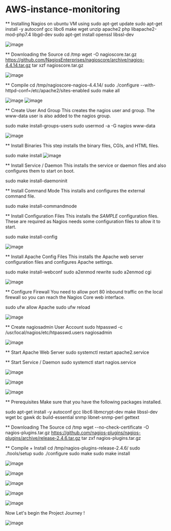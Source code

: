 # AWS-instance-monitoring

** Installing Nagios on ubuntu VM using
sudo apt-get update
sudo apt-get install -y autoconf gcc libc6 make wget unzip apache2 php libapache2-mod-php7.4 libgd-dev
sudo apt-get install openssl libssl-dev

![image](https://github.com/user-attachments/assets/543a66e0-b598-4a19-b181-15ebcc99ce45)

 
** Downloading the Source
cd /tmp
wget -O nagioscore.tar.gz https://github.com/NagiosEnterprises/nagioscore/archive/nagios-4.4.14.tar.gz
tar xzf nagioscore.tar.gz

![image](https://github.com/user-attachments/assets/330c1b27-ec21-492f-bdca-329b66ab8a99)


** Compile
cd /tmp/nagioscore-nagios-4.4.14/
sudo ./configure --with-httpd-conf=/etc/apache2/sites-enabled
sudo make all

![image](https://github.com/user-attachments/assets/a090ab52-7824-46a3-8f61-0ffdea15bbf1)
![image](https://github.com/user-attachments/assets/f1374933-8e91-451a-a2ac-330c99cb1059)


** Create User And Group This creates the nagios user and group. The www-data user is also added to the nagios group.

sudo make install-groups-users
sudo usermod -a -G nagios www-data

![image](https://github.com/user-attachments/assets/c2954fcb-d599-44b9-a695-8b2590b0e0d8)


** Install Binaries This step installs the binary files, CGIs, and HTML files.

sudo make install
![image](https://github.com/user-attachments/assets/e861f6e7-35a3-4e9c-bf20-9c4997bc0c3c)
 

** Install Service / Daemon This installs the service or daemon files and also configures them to start on boot.

sudo make install-daemoninit
 
** Install Command Mode This installs and configures the external command file.

sudo make install-commandmode

** Install Configuration Files This installs the *SAMPLE* configuration files. These are required as Nagios needs some configuration files to allow it to start.

sudo make install-config

![image](https://github.com/user-attachments/assets/2db02e00-8243-454d-b6c9-e26f34bdd7b2)

 

** Install Apache Config Files This installs the Apache web server configuration files and configures Apache settings.

sudo make install-webconf
sudo a2enmod rewrite
sudo a2enmod cgi

![image](https://github.com/user-attachments/assets/500bf97e-517d-4e6d-b4f5-7f8cd2233594)

 

** Configure Firewall You need to allow port 80 inbound traffic on the local firewall so you can reach the Nagios Core web interface.

sudo ufw allow Apache
sudo ufw reload

![image](https://github.com/user-attachments/assets/7842501d-5d05-40ae-ab69-ab117ae8f4c3)

 

** Create nagiosadmin User Account
sudo htpasswd -c /usr/local/nagios/etc/htpasswd.users nagiosadmin

![image](https://github.com/user-attachments/assets/7bb20fc8-007d-4169-a933-94d1fd6ffbbf)



** Start Apache Web Server
sudo systemctl restart apache2.service

** Start Service / Daemon
sudo systemctl start nagios.service

![image](https://github.com/user-attachments/assets/ee253966-9a5f-456f-be83-1a7fd9dd8393)



![image](https://github.com/user-attachments/assets/db8fb042-2f8b-4394-8180-24a70e959865)

![image](https://github.com/user-attachments/assets/11be50af-1002-46d6-922a-b22d86edc58d)


** Prerequisites Make sure that you have the following packages installed.

sudo apt-get install -y autoconf gcc libc6 libmcrypt-dev make libssl-dev wget bc gawk dc build-essential snmp libnet-snmp-perl gettext
 

** Downloading The Source
cd /tmp
wget --no-check-certificate -O nagios-plugins.tar.gz https://github.com/nagios-plugins/nagios-plugins/archive/release-2.4.6.tar.gz
tar zxf nagios-plugins.tar.gz
 

** Compile + Install
cd /tmp/nagios-plugins-release-2.4.6/
sudo ./tools/setup
sudo ./configure
sudo make
sudo make install

![image](https://github.com/user-attachments/assets/476d952a-576b-4774-9bb0-d3f06354ac7c)

![image](https://github.com/user-attachments/assets/a6a22190-8918-424d-adad-4c3aa1a775e7)

![image](https://github.com/user-attachments/assets/ba1a8e63-441e-4f03-b00c-600ee8676ecb)

![image](https://github.com/user-attachments/assets/3e38d7c9-ae39-48c8-8cfa-79077d305950)

![image](https://github.com/user-attachments/assets/736eaa53-d374-4270-9971-6e582260fb8d)



Now Let's begin the Project Journey !

![image](https://github.com/user-attachments/assets/417f4919-42b9-4500-8a0e-5e4b104f2925)



